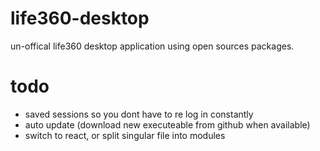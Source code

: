 # life360-desktop

un-offical life360 desktop application using open sources packages.

# todo

-   saved sessions so you dont have to re log in constantly
-   auto update (download new executeable from github when available)
-   switch to react, or split singular file into modules
